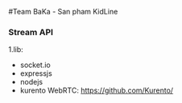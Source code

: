 #Team BaKa - San pham KidLine

### Stream API
1.lib: 
- socket.io
- expressjs 
- nodejs 
- kurento WebRTC: https://github.com/Kurento/
